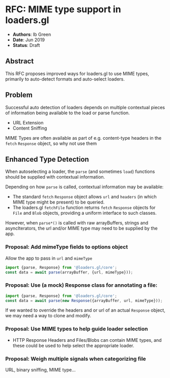 # RFC: MIME type support in loaders.gl

- **Authors**: Ib Green
- **Date**: Jun 2019
- **Status**: Draft

## Abstract

This RFC proposes improved ways for loaders.gl to use MIME types, primarily to auto-detect formats and auto-select loaders.

## Problem

Successful auto detection of loaders depends on multiple contextual pieces of information being available to the load or parse function.

- URL Extension
- Content Sniffing

MIME Types are often available as part of e.g. content-type headers in the `fetch` `Response` object, so why not use them

## Enhanced Type Detection

When autoselecting a loader, the `parse` (and sometimes `load`) functions should be supplied with contextual information.

Depending on how `parse` is called, contextual information may be available:

- The standard `fetch` `Response` object allows `url` and `headers` (in which MIME type might be present) to be queried.
- The loaders.gl `fetchFile` function returns `fetch` `Response` objects for `File` and `Blob` objects, providing a uniform interface to such classes.

However, when `parse*()` is called with raw arrayBuffers, strings and asyncIterators, the url and/or MIME type may need to be supplied by the app.

### Proposal: Add mimeType fields to options object

Allow the app to pass in `url` and `mimeType`

```js
import {parse, Response} from '@loaders.gl/core';
const data = await parse(arrayBuffer, {url, mimeType}));
```

### Proposal: Use (a mock) Response class for annotating a file:

```js
import {parse, Response} from '@loaders.gl/core';
const data = await parse(new Response({arrayBuffer, url, mimeType}));
```

If we wanted to override the headers and or url of an actual `Response` object, we may need a way to clone and modify.

### Proposal: Use MIME types to help guide loader selection

- HTTP Response Headers and Files/Blobs can contain MIME types, and these could be used to help select the appropriate loader.

### Proposal: Weigh multiple signals when categorizing file

URL, binary sniffing, MIME type...
